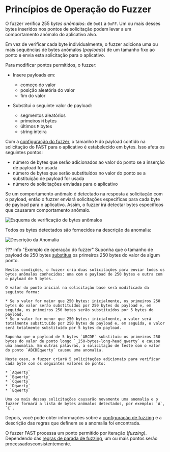 [img-search-for-anomalies]:         ../../../images/fast/operations/en/test-policy/fuzzer/search-for-anomalies-scheme.png
[img-anomaly-description]:          ../../../images/fast/operations/common/test-policy/fuzzer/anomaly-description.png

[doc-fuzzer-configuration]:         fuzzer-configuration.md

[link-payloads-section]:            fuzzer-configuration.md#the-payloads-section
[link-stop-fuzzing-section]:        fuzzer-configuration.md#the-stop-fuzzing-if-response-section


# Princípios de Operação do Fuzzer

O fuzzer verifica 255 *bytes anômalos*: de `0x01` a `0xFF`. Um ou mais desses bytes inseridos nos pontos de solicitação podem levar a um comportamento anômalo do aplicativo alvo.

Em vez de verificar cada byte individualmente, o fuzzer adiciona uma ou mais sequências de bytes anômalos (*payloads*) de um tamanho fixo ao ponto e envia esta solicitação para o aplicativo.

Para modificar pontos permitidos, o fuzzer:

* Insere payloads em:

    * começo do valor
    * posição aleatória do valor
    * fim do valor
* Substitui o seguinte valor de payload:

    * segmentos aleatórios
    * primeiros `M` bytes
    * últimos `M` bytes
    * string inteira

Com a [configuração do fuzzer][doc-fuzzer-configuration], o tamanho `M` do payload contido na solicitação do FAST para o aplicativo é estabelecido em bytes. Isso afeta os seguintes pontos:

* número de bytes que serão adicionados ao valor do ponto se a inserção de payload for usada
* número de bytes que serão substituídos no valor do ponto se a substituição de payload for usada
* número de solicitações enviadas para o aplicativo

Se um comportamento anômalo é detectado na resposta à solicitação com o payload, então o fuzzer enviará solicitações específicas para cada byte de payload para o aplicativo. Assim, o fuzzer irá detectar bytes específicos que causaram comportamento anômalo.

![Esquema de verificação de bytes anômalos][img-search-for-anomalies]

Todos os bytes detectados são fornecidos na descrição da anomalia:

![Descrição da Anomalia][img-anomaly-description]

??? info "Exemplo de operação do fuzzer"
    Suponha que o tamanho de payload de 250 bytes [substitua](fuzzer-configuration.md#payloads-section) os primeiros 250 bytes do valor de algum ponto.

    Nestas condições, o fuzzer cria duas solicitações para enviar todos os bytes anômalos conhecidos: uma com o payload de 250 bytes e outra com o payload de 5 bytes.

    O valor do ponto inicial na solicitação base será modificado da seguinte forma:

    * Se o valor for maior que 250 bytes: inicialmente, os primeiros 250 bytes do valor serão substituídos por 250 bytes do payload e, em seguida, os primeiros 250 bytes serão substituídos por 5 bytes do payload.
    * Se o valor for menor que 250 bytes: inicialmente, o valor será totalmente substituído por 250 bytes do payload e, em seguida, o valor será totalmente substituído por 5 bytes do payload.

    Suponha que o payload de 5 bytes `ABCDE` substituiu os primeiros 250 bytes do valor de ponto longo `_250-bytes-long-head_qwerty` e causou uma anomalia. Em outras palavras, a solicitação de teste com o valor do ponto `ABCDEqwerty` causou uma anomalia.

    Neste caso, o fuzzer criará 5 solicitações adicionais para verificar cada byte com os seguintes valores de ponto:

    * `Aqwerty`
    * `Bqwerty`
    * `Cqwerty`
    * `Dqwerty`
    * `Eqwerty`

    Uma ou mais dessas solicitações causarão novamente uma anomalia e o fuzzer formará a lista de bytes anômalos detectados, por exemplo: `A`, `C`.

Depois, você pode obter informações sobre a [configuração de fuzzing][doc-fuzzer-configuration] e a descrição das regras que definem se a anomalia foi encontrada.

O fuzzer FAST processa um ponto permitido por iteração (*fuzzing*). Dependendo das [regras de parada de fuzzing][link-stop-fuzzing-section], um ou mais pontos serão processados ​​consistentemente.